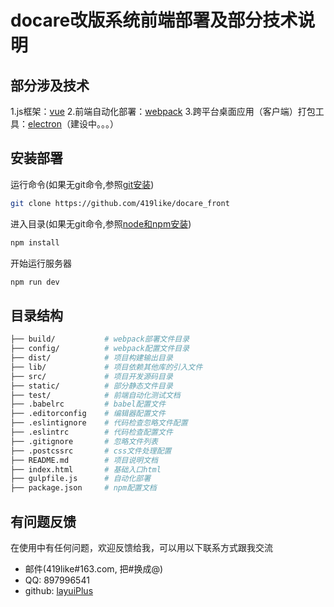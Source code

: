 # docare改版系统前端部署及部分技术说明

## 部分涉及技术
1.js框架：[vue](https://cn.vuejs.org/v2/guide/)
2.前端自动化部署：[webpack](https://doc.webpack-china.org/)
3.跨平台桌面应用（客户端）打包工具：[electron](https://electron.org.cn/)（建设中。。。）

## 安装部署
运行命令(如果无git命令,参照[git安装](https://git-scm.com/downloads))
```bash
git clone https://github.com/419like/docare_front
```
进入目录(如果无git命令,参照[node和npm安装](http://nodejs.cn/))
```bash
npm install
```
开始运行服务器
```bash
npm run dev
```

## 目录结构
```bash
├── build/           # webpack部署文件目录
├── config/          # webpack配置文件目录
├── dist/            # 项目构建输出目录
├── lib/             # 项目依赖其他库的引入文件
├── src/             # 项目开发源码目录
├── static/          # 部分静态文件目录
├── test/            # 前端自动化测试文档
├── .babelrc         # babel配置文件
├── .editorconfig    # 编辑器配置文件
├── .eslintignore    # 代码检查忽略文件配置
├── .eslintrc        # 代码检查配置文件
├── .gitignore       # 忽略文件列表
├── .postcssrc       # css文件处理配置
├── README.md        # 项目说明文档
├── index.html       # 基础入口html
├── gulpfile.js      # 自动化部署
├── package.json     # npm配置文档
```


## 有问题反馈
在使用中有任何问题，欢迎反馈给我，可以用以下联系方式跟我交流

* 邮件(419like#163.com, 把#换成@)
* QQ: 897996541
* github: [layuiPlus](https://github.com/419like/docare_front)